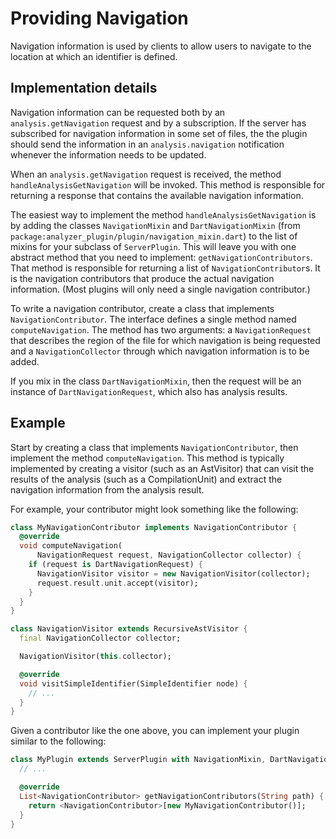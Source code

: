 # Providing Navigation

Navigation information is used by clients to allow users to navigate to the
location at which an identifier is defined.

## Implementation details

Navigation information can be requested both by an `analysis.getNavigation`
request and by a subscription. If the server has subscribed for navigation
information in some set of files, the the plugin should send the information in
an `analysis.navigation` notification whenever the information needs to be
updated.

When an `analysis.getNavigation` request is received, the method
`handleAnalysisGetNavigation` will be invoked. This method is responsible for
returning a response that contains the available navigation information.

The easiest way to implement the method `handleAnalysisGetNavigation` is by
adding the classes `NavigationMixin` and `DartNavigationMixin` (from
`package:analyzer_plugin/plugin/navigation_mixin.dart`) to the list of mixins
for your subclass of `ServerPlugin`. This will leave you with one abstract
method that you need to implement: `getNavigationContributors`. That method is
responsible for returning a list of `NavigationContributor`s. It is the
navigation contributors that produce the actual navigation information. (Most
plugins will only need a single navigation contributor.)

To write a navigation contributor, create a class that implements
`NavigationContributor`. The interface defines a single method named
`computeNavigation`. The method has two arguments: a `NavigationRequest` that
describes the region of the file for which navigation is being requested and a
`NavigationCollector` through which navigation information is to be added.

If you mix in the class `DartNavigationMixin`, then the request will be an
instance of `DartNavigationRequest`, which also has analysis results.

## Example

Start by creating a class that implements `NavigationContributor`, then
implement the method `computeNavigation`. This method is typically implemented
by creating a visitor (such as an AstVisitor) that can visit the results of the
analysis (such as a CompilationUnit) and extract the navigation information from
the analysis result.

For example, your contributor might look something like the following:

```dart
class MyNavigationContributor implements NavigationContributor {
  @override
  void computeNavigation(
      NavigationRequest request, NavigationCollector collector) {
    if (request is DartNavigationRequest) {
      NavigationVisitor visitor = new NavigationVisitor(collector);
      request.result.unit.accept(visitor);
    }
  }
}

class NavigationVisitor extends RecursiveAstVisitor {
  final NavigationCollector collector;

  NavigationVisitor(this.collector);

  @override
  void visitSimpleIdentifier(SimpleIdentifier node) {
    // ...
  }
}
```

Given a contributor like the one above, you can implement your plugin similar to
the following:

```dart
class MyPlugin extends ServerPlugin with NavigationMixin, DartNavigationMixin {
  // ...

  @override
  List<NavigationContributor> getNavigationContributors(String path) {
    return <NavigationContributor>[new MyNavigationContributor()];
  }
}
```
